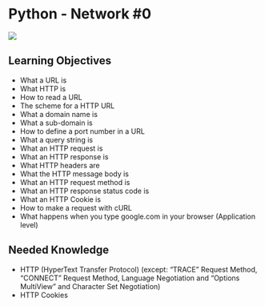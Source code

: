 # Python - Network #0

<img src=https://camo.githubusercontent.com/91c906684964dcced4e5dd2ec612f0f464d19b222355f825236eaac024439e01/68747470733a2f2f7777772e74656c65636f6d2d70617269732e66722f77702d636f6e74656e742d457644734b31392f75706c6f6164732f323032302f30352f7363696b69742d6e6574776f726b2d696c6c757374726174696f6e2e6a7067>

## Learning Objectives
- What a URL is
- What HTTP is
- How to read a URL
- The scheme for a HTTP URL
- What a domain name is
- What a sub-domain is
- How to define a port number in a URL
- What a query string is
- What an HTTP request is
- What an HTTP response is
- What HTTP headers are
- What the HTTP message body is
- What an HTTP request method is
- What an HTTP response status code is
- What an HTTP Cookie is
- How to make a request with cURL
- What happens when you type google.com in your browser (Application level)

## Needed Knowledge
- HTTP (HyperText Transfer Protocol) (except: “TRACE” Request Method, “CONNECT” Request Method, Language Negotiation and “Options MultiView” and Character Set Negotiation)
- HTTP Cookies
